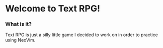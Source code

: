 # Welcome to Text RPG!
### What is it?
Text RPG is just a silly little game I decided to work on in order to practice using NeoVim.
